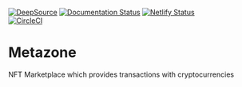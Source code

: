 [![DeepSource](https://deepsource.io/gh/KOSASIH/Metazone.svg/?label=active+issues&show_trend=true&token=OUldJiBXyyndWIItWLe5QOm9)](https://deepsource.io/gh/KOSASIH/Metazone/?ref=repository-badge)
[![Documentation Status](https://readthedocs.org/projects/metazone/badge/?version=latest)](https://metazone.readthedocs.io/en/latest/?badge=latest)
[![Netlify Status](https://api.netlify.com/api/v1/badges/94d79b95-b047-4063-bd88-97d455a2d699/deploy-status)](https://app.netlify.com/sites/metazone/deploys)     
[![CircleCI](https://circleci.com/gh/KOSASIH/Metazone/tree/circleci-project-setup.svg?style=svg)](https://circleci.com/gh/KOSASIH/Metazone/tree/circleci-project-setup)


# Metazone
NFT Marketplace which provides transactions with cryptocurrencies

